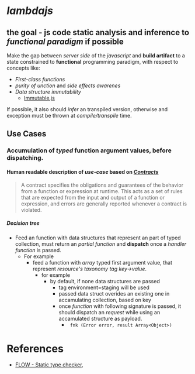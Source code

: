 # *lambdajs*

## the goal - js code static analysis and inference to *functional paradigm* if possible

Make the gap between *server side* of the *javascript* and **build artifact**
to a state constrained to **functional** programming paradigm, with respect to
concepts like:

* *First-class functions*
* *purity of unction* and *side effects awarenes*
* *Data structure immutability*
  * [Immutable.js](https://facebook.github.io/immutable-js/)

If possible, it also should *infer* an transpiled version, otherwise and exception
must be thrown at *compile/transpile* time.

## Use Cases

### Accumulation of *typed* function argument values, before dispatching.

#### Human readable description of *use-case* based on [*Contracts*](https://github.com/hemanth/functional-programming-jargon#contracts)

> A contract specifies the obligations and guarantees of the behavior from a function or expression at runtime. This acts as a set of rules that are expected from the input and output of a function or expression, and errors are generally reported whenever a contract is violated.

##### Decision tree

* Feed an function with data structures that represent an part of typed collection,
  must return an *partial function* and **dispatch** once a *handler function* is passed.
  * For example
    * feed a function with *array* typed first argument value,
      that represent *resource's taxonomy tag key->value*.
      * for example
        * by default, if none data structures are passed
          * tag environment=staging will be used
          * passed data struct overides an existing one in accamulating collection, based on key
          * once *function* with following signature is passed, it should dispatch an
            *request* while using an accamulated structure as payload.
            * ` fnk (Error error, result Array<Object>)`

# References

* [FLOW - Static type checker](https://flow.org/),
